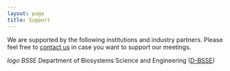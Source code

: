 ```yaml
---
layout: page
title: Support
---
```



We are supported by the following institutions and industry partners. Please feel free to [contact us][link contact] in case you want to support our meetings.


_logo BSSE_ Department of Biosystems Science and Engineering ([D-BSSE][link BSSE])


[link contact]: /contact/

[link BSSE]: http://www.bsse.ethz.ch/
